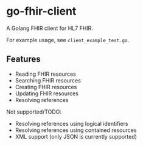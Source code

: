 # go-fhir-client
A Golang FHIR client for HL7 FHIR.

For example usage, see ``client_example_test.go``.

## Features

- Reading FHIR resources
- Searching FHIR resources
- Creating FHIR resources
- Updating FHIR resources
- Resolving references

Not supported/TODO:

- Resolving references using logical identifiers
- Resolving references using contained resources
- XML support (only JSON is currently supported)